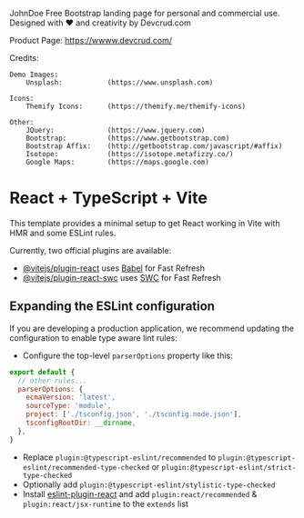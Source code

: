 JohnDoe Free Bootstrap landing page for personal and commercial use. Designed with ♥️ and creativity by Devcrud.com 

Product Page: https://wwww.devcrud.com/

Credits:

    Demo Images:
        Unsplash:       	(https://www.unsplash.com)

    Icons:
		Themify Icons: 		(https://themify.me/themify-icons)

	Other:
		JQuery: 			(https://www.jquery.com)
		Bootstrap: 			(https://www.getbootstrap.com)
		Bootstrap Affix: 	(http://getbootstrap.com/javascript/#affix)  
		Isotope: 			(https://isotope.metafizzy.co/) 
		Google Maps:		(https://maps.google.com)

# React + TypeScript + Vite

This template provides a minimal setup to get React working in Vite with HMR and some ESLint rules.

Currently, two official plugins are available:

- [@vitejs/plugin-react](https://github.com/vitejs/vite-plugin-react/blob/main/packages/plugin-react/README.md) uses [Babel](https://babeljs.io/) for Fast Refresh
- [@vitejs/plugin-react-swc](https://github.com/vitejs/vite-plugin-react-swc) uses [SWC](https://swc.rs/) for Fast Refresh

## Expanding the ESLint configuration

If you are developing a production application, we recommend updating the configuration to enable type aware lint rules:

- Configure the top-level `parserOptions` property like this:

```js
export default {
  // other rules...
  parserOptions: {
    ecmaVersion: 'latest',
    sourceType: 'module',
    project: ['./tsconfig.json', './tsconfig.node.json'],
    tsconfigRootDir: __dirname,
  },
}
```

- Replace `plugin:@typescript-eslint/recommended` to `plugin:@typescript-eslint/recommended-type-checked` or `plugin:@typescript-eslint/strict-type-checked`
- Optionally add `plugin:@typescript-eslint/stylistic-type-checked`
- Install [eslint-plugin-react](https://github.com/jsx-eslint/eslint-plugin-react) and add `plugin:react/recommended` & `plugin:react/jsx-runtime` to the `extends` list
